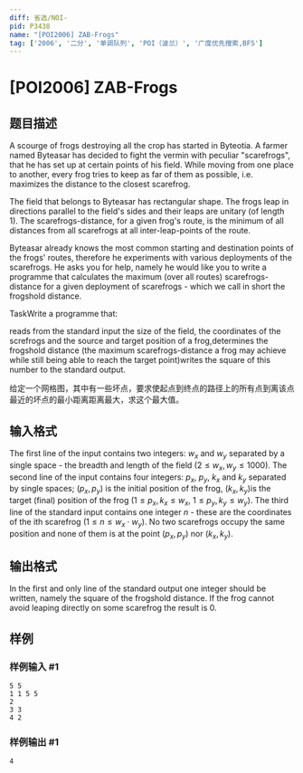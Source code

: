 ```yaml
---
diff: 省选/NOI-
pid: P3438
name: "[POI2006] ZAB-Frogs"
tag: ['2006', '二分', '单调队列', 'POI（波兰）', '广度优先搜索,BFS']
---
```

# [POI2006] ZAB-Frogs
## 题目描述

A scourge of frogs destroying all the crop has started in Byteotia. A farmer named Byteasar has decided to fight the vermin with peculiar "scarefrogs", that he has set up at certain points of his field. While moving from one place to another, every frog tries to keep as far of them as possible, i.e. maximizes the distance to the closest scarefrog.

The field that belongs to Byteasar has rectangular shape. The frogs leap in directions parallel to the field's sides and their leaps are unitary (of length 1). The scarefrogs-distance, for a given frog's route, is the minimum of all distances from all scarefrogs at all inter-leap-points of the route.

Byteasar already knows the most common starting and destination points of the frogs' routes, therefore he experiments with various deployments of the scarefrogs. He asks you for help, namely he would like you to write a programme that calculates the maximum (over all routes) scarefrogs-distance for a given deployment of scarefrogs - which we call in short the frogshold distance.

TaskWrite a programme that:

reads from the standard input the size of the field, the coordinates of the screfrogs and the source and target position of a frog,determines the frogshold distance (the maximum scarefrogs-distance a frog may achieve while still being able to reach the target point)writes the square of this number to the standard output.

给定一个网格图，其中有一些坏点，要求使起点到终点的路径上的所有点到离该点最近的坏点的最小距离距离最大，求这个最大值。

## 输入格式

The first line of the input contains two integers: $w_x$ and $w_y$ separated by a single space - the breadth and length of the field ($2 \le w_x, w_y \le 1000$). The second line of the input contains four integers: $p_x$, $p_y$, $k_x$ and $k_y$ separated by single spaces; $(p_x, p_y)$ is the initial position of the frog, $(k_x, k_y)$is the target (final) position of the frog ($1 \le p_x, k_x \le w_x$, $1 \le p_y, k_y \le w_y$). The third line of the standard input contains one integer $n$ - these are the coordinates of the ith scarefrog ($1 \le n \le w_x \cdot w_y$). No two scarefrogs occupy the same position and none of them is at the point $(p_x, p_y)$ nor $(k_x, k_y)$.

## 输出格式

In the first and only line of the standard output one integer should be written, namely the square of the frogshold distance. If the frog cannot avoid leaping directly on some scarefrog the result is 0.

## 样例

### 样例输入 #1
```
5 5
1 1 5 5
2
3 3
4 2
```
### 样例输出 #1
```
4
```
